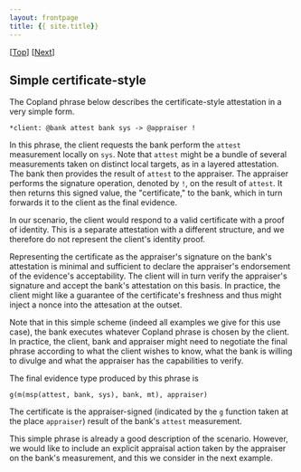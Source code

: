 ```yaml
---
layout: frontpage
title: {{ site.title}}
---
```


\[[Top](../cert)\] \[[Next](./cba_appraise)\]

## Simple certificate-style

The Copland phrase below describes the certificate-style attestation
in a very simple form.

```
*client: @bank attest bank sys -> @appraiser !
```

In this phrase, the client requests the bank perform the `attest`
measurement locally on `sys`.  Note that `attest` might be a bundle of
several measurements taken on distinct local targets, as in a layered
attestation.  The bank then provides the result of `attest` to the
appraiser.  The appraiser performs the signature operation, denoted by
`!`, on the result of `attest`.  It then returns this signed value,
the "certificate," to the bank, which in turn forwards it to the
client as the final evidence.

In our scenario, the client would respond to a valid certificate with
a proof of identity.  This is a separate attestation with a different
structure, and we therefore do not represent the client's identity
proof.

Representing the certificate as the appraiser's signature on the
bank's attestation is minimal and sufficient to declare the
appraiser's endorsement of the evidence's acceptability.  The client
will in turn verify the appraiser's signature and accept the bank's
attestation on this basis.  In practice, the client might like a
guarantee of the certificate's freshness and thus might inject a nonce
into the attesation at the outset.

Note that in this simple scheme (indeed all examples we give for this
use case), the bank executes whatever Copland phrase is chosen by the
client.  In practice, the client, bank and appraiser might need to
negotiate the final phrase according to what the client wishes to
know, what the bank is willing to divulge and what the appraiser has
the capabilities to verify.

The final evidence type produced by this phrase is

    g(m(msp(attest, bank, sys), bank, mt), appraiser)

The certificate is the appraiser-signed (indicated by the `g` function
taken at the place `appraiser`) result of the bank's `attest`
measurement.

This simple phrase is already a good description of the scenario.
However, we would like to include an explicit appraisal action taken
by the appraiser on the bank's measurement, and this we consider in
the next example.
